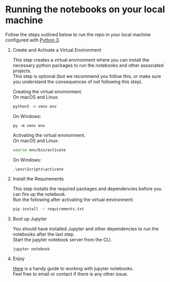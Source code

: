 # Running the notebooks on your local machine

Follow the steps outlined below to run the repo in your local machine configured with [Python 3](https://www.python.org/download/releases/3.0/).

1. Create and Activate a Virtual Environment

    This step creates a virtual environment where you can install the necessary python packages to run the notebooks and other associated projects.  
    This step is optional (but we recommend you follow this, or make sure you understand the consequences of not following this step).  
    
    Creating the virtual environment.  
    On macOS and Linux:  
    ```bash
    python3 -m venv env
    ```

    On Windows:  
    ```	
    py -m venv env
    ```

    Activating the virtual environment.  
    On macOS and Linux:
    ```bash
    source env/bin/activate
    ```

    On Windows:
    ```
    .\env\Scripts\activate
    ```

2. Install the Requirements

    This step installs the required packages and dependencies before you can fire up the notebook.  
    Run the following after activating the virtual environment:    
    ```bash
    pip install -r requirements.txt
    ```

3. Boot up Jupyter

    You should have installed Jupyter and other dependencies to run the notebooks after the last step.  
    Start the jupyter notebook server from the CLI.  
    ```bash
    jupyter notebook
    ```

4. Enjoy

    [Here](https://jupyter-notebook.readthedocs.io/en/stable/notebook.html) is a handy guide to working with jupyter notebooks.  
    Feel free to email or contact if there is any other issue. 